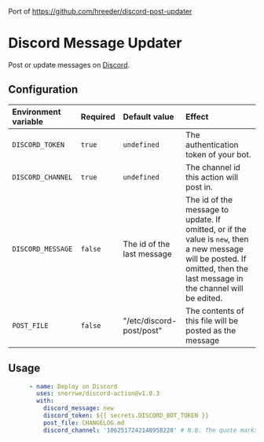 Port of https://github.com/hreeder/discord-post-updater

# Discord Message Updater

Post or update messages on [Discord](discord.com/). 


## Configuration

| Environment variable | Required | Default value | Effect |
| :-- | :-- | :-- | :-- |
| `DISCORD_TOKEN` | `true`  | `undefined` | The authentication token of your bot. |
| `DISCORD_CHANNEL` | `true` | `undefined` | The channel id this action will post in. |
| `DISCORD_MESSAGE` | `false` | The id of the last message | The id of the message to update. If omitted, or if the value is `new`, then a new message will be posted. If omitted, then the last message in the channel will be edited. |
| `POST_FILE` | `false` | "/etc/discord-post/post" | The contents of this file will be posted as the message |

## Usage

```yaml
      - name: Deploy on Discord
        uses: snorrwe/discord-action@v1.0.3
        with:
          discord_message: new
          discord_token: ${{ secrets.DISCORD_BOT_TOKEN }}
          post_file: CHANGELOG.md
          discord_channel: '1062517242148958228' # N.B. The quote marks here are required
```
